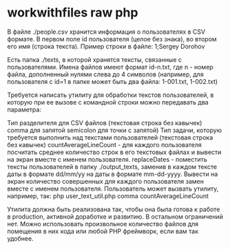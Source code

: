 # workwithfiles raw php





В файле ./people.csv хранится информация о пользователях в CSV формате. В первом поле id пользователя (целое без знака), во втором его имя (строка текста). Пример строки в файле: 1;Sergey Dorohov

Есть папка ./texts, в которой хранятся тексты, связанные с пользователями. Имена файлов имеют формат id-n.txt, где n - номер файла, дополненный нулями слева до 4 символов (например, для пользователя с id=1 в папке может быть два файла: 1-001.txt, 1-002.txt)

Требуется написать утилиту для обработки текстов пользователей, в которую при ее вызове с командной строки можно передавать два параметра:

Тип разделителя для CSV файлов (текстовая строка без кавычек)
comma для запятой
semicolon для точки с запятой)
Тип задачи, которую требуется выполнить над текстами пользователей (текстовая строка без кавычек)
countAverageLineCount - для каждого пользователя посчитать среднее количество строк в его текстовых файлах и вывести на экран вместе с именем пользователя.
replaceDates - поместить тексты пользователей в папку ./output_texts, заменив в каждом тексте даты в формате dd/mm/yy на даты в формате mm-dd-yyyy. Вывести на экран количество совершенных для каждого пользователя замен вместе с именем пользователя.
Пользователь может вызвать утилиту, например, так: php user_text_util.php comma countAverageLineCount

Утилита должна быть реализована так, чтобы она была готова к работе в production, активной доработке и развитию. В остальном ограничений нет. Можно использовать произвольное количество файлов для помещения в них кода или любой PHP фреймворк, если вам так удобнее.
